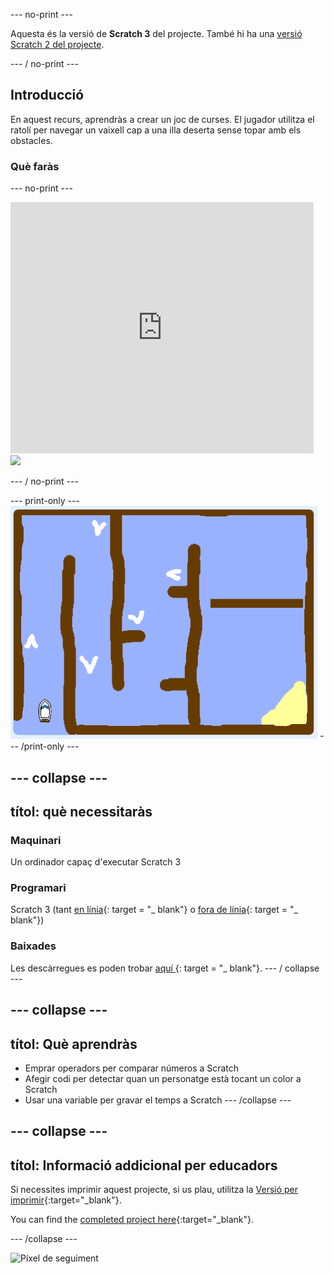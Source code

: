 \--- no-print \---

Aquesta és la versió de **Scratch 3** del projecte. També hi ha una [versió Scratch 2 del projecte](https://projects.raspberrypi.org/en/projects/boat-race-scratch2).

\--- / no-print \---

## Introducció

En aquest recurs, aprendràs a crear un joc de curses. El jugador utilitza el ratolí per navegar un vaixell cap a una illa deserta sense topar amb els obstacles.

### Què faràs

\--- no-print \---

<div class="scratch-preview">
  <iframe allowtransparency="true" width="485" height="402" src="https://scratch.mit.edu/projects/embed/276662533/?autostart=false" frameborder="0" scrolling="no"></iframe>
  <img src="images / boat_race_demo.png">
</div>

\--- / no-print \---

\--- print-only \--- ![boat race demo](images/boat_race_demo.png) \--- /print-only \---

## \--- collapse \---

## títol: què necessitaràs

### Maquinari

Un ordinador capaç d'executar Scratch 3

### Programari

Scratch 3 (tant [en línia](https://rpf.io/scratchon){: target = "_ blank"} o [fora de línia](https://rpf.io/scratchoff){: target = "_ blank"})

### Baixades

Les descàrregues es poden trobar [ aquí ](http://rpf.io/p/en/boat-race-go) {: target = "_ blank"}. \--- / collapse \---

## \--- collapse \---

## títol: Què aprendràs

- Emprar operadors per comparar números a Scratch
- Afegir codi per detectar quan un personatge està tocant un color a Scratch
- Usar una variable per gravar el temps a Scratch \--- /collapse \---

## \--- collapse \---

## títol: Informació addicional per educadors

Si necessites imprimir aquest projecte, si us plau, utilitza la [Versió per imprimir](https://projects.raspberrypi.org/en/projects/boat-race/print){:target="_blank"}.

You can find the [completed project here](http://rpf.io/p/en/boat-race-get){:target="_blank"}.

\--- /collapse \---

![Píxel de seguiment](https://code.org/api/hour/begin_codeclub_boatrace.png)